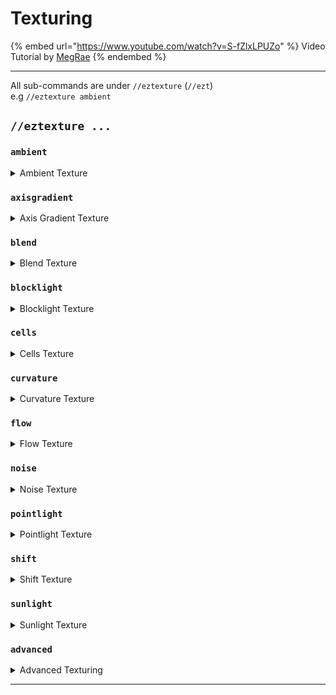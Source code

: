 # Texturing

{% embed url="https://www.youtube.com/watch?v=S-fZlxLPUZo" %}
Video Tutorial by [MegRae](https://megrae.art/)
{% endembed %}

***

All sub-commands are under `//eztexture` (`//ezt`)\
e.g `//eztexture ambient`

## `//eztexture ...`

### `ambient`

<details>

<summary>Ambient Texture</summary>

**`//ezt ambient <mask> <palette> [radius] [brightness] [contrast] [-w]`**

Textures by approximating the ambience of blocks in the region.

* **Mask**: Blocks to replace.
* **Palette**: Specifies the palette to use.
* **Radius** (Default: 3): The radius within which the command assesses ambient differences. A larger radius considers a broader area for each calculation, leading to smoother transitions.
* **Brightness** (Default: 0.0): Adjusts the bias towards the start or end of the palette. Higher values strengthen the start of the palette, while lower values emphasize the end.
* **Contrast** (Default: 0.0): Amplifies or reduces the difference between the smoothed ambient field and local variations, enhancing or softening the texture's impact.
* **-w**: Try to texture shaping blocks with the closest existing material.

</details>

### `axisgradient`

<details>

<summary>Axis Gradient Texture</summary>

**`//ezt axisgradient <mask> <palette> [axis] [-r] [-w]`**

Textures a region using a gradient aligned to a single axis.

* **Mask**: Blocks to replace.
* **Palette**: Specifies the palette to use.
* **Axis** (Default: "y"): Determines the axis along which the gradient is applied ('x', 'y', or 'z'), guiding the direction of the gradient flow.
* **-r**: Activates relative gradient mode, stretching the palette across whole columns.
* **-w**: Try to texture shaping blocks (stairs, slabs, etc.) with the closest existing material.

</details>

### `blend`

<details>

<summary>Blend Texture</summary>

**`//ezt blend <palette> [radius] [-v] [-w]`**

Blends palette blocks within a region.

* **Palette**: Specifies the palette to use for blending.
* **Radius** (Default: "0.5"): Determines the radius of blending, affecting how broadly the blend effect is applied around each block.
* **-v**: Activates full blend mode, allowing for the blending of non-surface blocks.
* **-w**: Try to texture shaping blocks (stairs, slabs, etc.) with the closest existing material.

</details>

### `blocklight`

<details>

<summary>Blocklight Texture</summary>

**`//ezt blocklight <mask> <palette> [-v] [-s] [-l] [-w]`**

Textures a region based on in-game block light levels, excluding skylight.

* **Mask**: Blocks to replace.
* **Palette**: Specifies the palette to use.
* **-v**: When activated, only considers the light level directly above the block.
* **-s**: When activated, will consider skylight levels.
* **-l**: When activated, prevents the palette replacing light source blocks.
* **-w**: Try to texture shaping blocks (stairs, slabs, etc.) with the closest existing material.

</details>

### `cells`

<details>

<summary>Cells Texture</summary>

**`//ezt cells <mask> <palette> <amount> [brightness] [contrast] [-s] [-r] [-w]`**

Textures a region with a cell-like pattern.

* **Mask**: Blocks to replace.
* **Palette**: Specifies the palette to use.
* **Amount**: Determines the amount of the cells within the texture.
* **Brightness** (Default: 0.0): Adjusts the bias towards the start or end of the palette. Higher value strengthens the start of the palette, lower strengthens the end.
* **Contrast** (Default: 0.0): Modifies the contrast between cells, enhancing the definition and separation of the pattern.
* **-s** (Default: -1): Optional seed for generating the cell pattern.
* **-r** (Default: 5): Sets the repulsion factor for seed points in the Voronoi diagram, influencing the shape and distribution of cells.
* **-w**: Try to texture shaping blocks (stairs, slabs, etc.) with the closest existing material.

</details>

### `curvature`

<details>

<summary>Curvature Texture</summary>

**`//ezt curvature <mask> <palette> [radius] [brightness] [contrast] [-w]`**

Textures a region by approximating curvature.

* **Mask**: Blocks to replace.
* **Palette**: Specifies the palette to use.
* **Radius** (Default: 3): Specifies the radius within which curvature is calculated, influencing the subtlety or prominence of the effect.
* **Brightness** (Default: 0.0): Adjusts the bias towards the start or end of the palette. Higher values strengthen the start of the palette, while lower values emphasize the end.
* **Contrast** (Default: 0.0): Modifies the contrast between areas of different curvature, enhancing the definition and separation of the pattern.
* **-w**: Try to texture shaping blocks (stairs, slabs, etc.) with the closest existing material.

</details>

### `flow`

<details>

<summary>Flow Texture</summary>

**`//ezt flow <mask> <palette> [exposure] [iterations] [velocity] [paletteScalar] [noise] [-m] [-g] [-f] [-w]`**

Generates a flowfield effect across all surfaces within the selection.

* **Mask**: Blocks to replace.
* **Palette**: Specifies the palette to use.
* **Exposure** (Default: 0.6): Controls the overall density of the flow lines, affecting how much of the palette is used.
* **Iterations per Line** (Default: 32): The number of steps taken to draw each line, with more iterations producing longer lines.
* **Point Velocity** (Default: 0.5): The speed at which points move across the surface.
* **Palette Index Scalar** (Default: 1.0): Scales the value used to select a palette block.
* **Noise** (Default: \[Type:Perlin]): The type of noise used to generate the flowfield.
* **-m**: Point momentum weighting, blending previous movement directions.
* **-g**: Applies gravity to points, pulling them in the specified direction.
* **-f**: Fills gaps with the lowest palette block.
* **-w**: Try to texture shaping blocks (stairs, slabs, etc.) with the closest existing material.

</details>

### `noise`

<details>

<summary>Noise Texture</summary>

**`//ezt noise <mask> <palette> <noise> [-z] [-s] [-w]`**

Textures a region using a given noise.

* **Mask**: Blocks to replace.
* **Palette**: Specifies the palette to use.
* **Noise** (Default: `Perlin(Freq:0.05)`): Sets the noise to be used.
* **-z** (Default: 1): Adjusts the scale of the noise.
* **-s** (Default: -1): Optional seed value for generating the noise pattern.
* **-w**: Try to texture shaping blocks (stairs, slabs, etc.) with the closest existing material.

</details>

### `pointlight`

<details>

<summary>Pointlight Texture</summary>

**`//ezt pointlight <mask> <palette> [falloffRange] [radius] [interval] [-l] [-o] [-r] [-f] [-w]`**

Textures a region based on the orientation of surfaces relative to a light source.

* **Mask**: Blocks to replace.
* **Palette**: Specifies the palette to use.
* **Falloff Range** (Default: 0): Sets the falloff range, which is the brightness of the light point. If set to 0, the distance between the player and the region's centre is used.
* **Radius** (Default: 1): Specifies the normal approximation radius, affecting the softness of the light's edge.
* **Interval** (Default: "0,90"): Defines the surface orientation interval in degrees, where 0 is facing directly towards the light, and 180 is facing away. Surfaces within this interval are textured, and any below or above will be textured with the first or last palette block.
* **-f**: Disables light falloff, applying uniform light intensity across the entire region, regardless of distance from the light source.
* **-l**: Changes the light source position to the given coordinates, otherwise uses the player's position.
* **-o** (Default: 0.0): Determines the strength of occlusion. A higher value results in "darker" shadows. Expected range of 0-1.
* **-r** (Default: 1): Determines the smoothing radius for occlusion (shadows).
* **-w**: Try to texture shaping blocks (stairs, slabs, etc.) with the closest existing material.

</details>

### `shift`

<details>

<summary>Shift Texture</summary>

**`//ezt shift <palette> [shift]`**

Modifies the texturing of a region by shifting the palette by a set amount.

* **Palette**: Specifies the palette to use.
* **Shift** (Default: 1): Determines how many blocks within the palette to shift by.

</details>

### `sunlight`

<details>

<summary>Sunlight Texture</summary>

**`//ezt sunlight <mask> <palette> [radius] [interval] [-l] [-o] [-r] [-w]`**

Textures a region using a global light source direction to control the application of the palette.

* **Mask**: Blocks to replace.
* **Palette**: Specifies the palette to use.
* **Radius** (Default: 1): Defines the normal approximation radius, affecting the calculation of how surfaces are oriented relative to the sunlight.
* **Interval** (Default: "0,180"): Defines the surface orientation interval in degrees, where 0 is facing directly towards the light, and 180 is facing away. Surfaces within this interval are textured, and any below or above will be textured with the first or last palette block.
* **-l** (Default: down): Global direction into which the light shines.
* **-o** (Default: 0.0): Determines the strength of occlusion. A higher value results in "darker" shadows. Expected range of 0-1.
* **-r** (Default: 1): Determines the smoothing radius for occlusion (shadows).
* **-w**: Try to texture shaping blocks (stairs, slabs, etc.) with the closest existing material.

</details>

### `advanced`

<details>

<summary>Advanced Texturing</summary>

**`//ezt advanced <mask> <palette> <texture> [-w]`**

More powerful interface of using eztexture. It has access to all other eztexture commands and can also mix/combine them. Meaning you can for example do ambient and sunlight texturing simultaneously.

* **Mask**: Blocks to replace.
* **Palette**: Specifies the palette to use.
* **Texture**: A Texturing specification.
* **-w**: Try to texture shaping blocks (stairs, slabs, etc.) with the closest existing material.

**How to define a `<texture>`?**

A `<texture>` follows the following common way of specifying complex objects: `<type>(<parameter1>:<value1>,<parameter2>:<value2>)` Each Texture type has its own set of parameters. You can set as many parameters as you like. If a parameter is not set, a default value will be used instead. Each parameter can have different inputs it accepts. Some parameters accept numbers, some accept a 3D vector, some accept a Noise argument, and some even accept Texture objects themselves. A `<texture>` can be any of the existing texture modes. Some simples examples:

* `Ambient`
* `Ambient()`
* `Ambient(Radius:2)`
* `Ambient(Radius:2,Brightness:0.2,Contrast:0.3)`
* `Flow(Noise:@@ridged(Freq:0.12))`

To clarify: The following two commands will do the same.

* `//eztexture ambient #existing ##grayscale 2 0.2 0.3`
* `//eztexture advanced #existing ##grayscale Ambient(Radius:2,Brightness:0.2,Contrast:0.3)`

**Combining textures**

The following textures have `Texture1`(`T1`)/`Texture2`(`T2`) parameters accepting `<texture>` arguments themselves allowing you to combine texture modes:

* `Add(T1:...,T2:...)`
* `Subtract(T1:...,T2:...)`
* `Multiply(T1:...,T2:...)`
* `Divide(T1:...,T2:...)`
* `WeightedAverage(T1:...,T2:...)`
* `Darken(T1:...,T2:...)`
* `Lighten(T1:...,T2:...)`
* `Difference(T1:...,T2:...)`
* `Screen(T1:...,T2:...)`

The following textures have `Texture`(`T`) parameters accepting `<texture>` arguments themselves allowing you adjust/post-process textures:

* `Adjust(T:...,Brightness:...,Contrast:...)`
* `Invert(T:...)`
* `Blend(T:...,Radius:...)`

Examples:

* `WeightedAverage(T1:Sun(),T2:Ambient())`
* `Blend(T:Flow(Noise:@@ridged(Freq:0.12)),Radius:0.7)`
* `Darken(T1:Noise(Noise:@@smoothcells(freq:0.5)),T2:Flow)`
* `Adjust(T:Pointlight,Contrast:0.5)`

Please note that the `Texture`/`Texture1`/`Texture2` (`T`/`T1`/`T2`) are not optional. You must set them to use these combining/adjusting textures. (If you do not set them you'll receive an error saying `cannot be null`).

</details>

***
